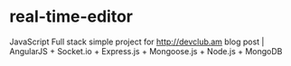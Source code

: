 # real-time-editor
JavaScript Full stack simple project for http://devclub.am blog post  |  AngularJS + Socket.io + Express.js + Mongoose.js + Node.js + MongoDB
